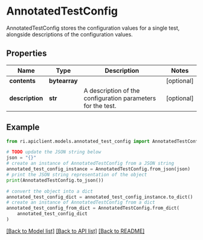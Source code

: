 # AnnotatedTestConfig

AnnotatedTestConfig stores the configuration values for a single test, alongside descriptions of the configuration values.

## Properties

Name | Type | Description | Notes
------------ | ------------- | ------------- | -------------
**contents** | **bytearray** |  | [optional] 
**description** | **str** | A description of the configuration parameters for the test. | [optional] 

## Example

```python
from ri.apiclient.models.annotated_test_config import AnnotatedTestConfig

# TODO update the JSON string below
json = "{}"
# create an instance of AnnotatedTestConfig from a JSON string
annotated_test_config_instance = AnnotatedTestConfig.from_json(json)
# print the JSON string representation of the object
print(AnnotatedTestConfig.to_json())

# convert the object into a dict
annotated_test_config_dict = annotated_test_config_instance.to_dict()
# create an instance of AnnotatedTestConfig from a dict
annotated_test_config_from_dict = AnnotatedTestConfig.from_dict(
    annotated_test_config_dict
)
```
[[Back to Model list]](../README.md#documentation-for-models) [[Back to API list]](../README.md#documentation-for-api-endpoints) [[Back to README]](../README.md)

